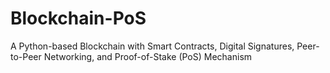 # Blockchain-PoS
A Python-based Blockchain with Smart Contracts, Digital Signatures, Peer-to-Peer Networking, and Proof-of-Stake (PoS) Mechanism

